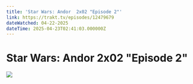 ```yaml
---
title: 'Star Wars: Andor  2x02 "Episode 2"' 
link: https://trakt.tv/episodes/12479679
dateWatched: 04-22-2025
dateTime: 2025-04-23T02:41:03.000000Z
---
```

# Star Wars: Andor  2x02 "Episode 2"

![](https://walter-r2.trakt.tv/images/shows/000/170/649/fanarts/thumb/fa6af12620.jpg)